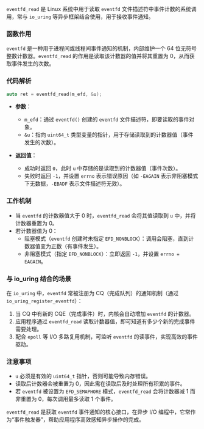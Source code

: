 `eventfd_read` 是 Linux 系统中用于读取 `eventfd` 文件描述符中事件计数的系统调用，常与 `io_uring` 等异步框架结合使用，用于接收事件通知。

### 函数作用
`eventfd` 是一种用于进程间或线程间事件通知的机制，内部维护一个 64 位无符号整数计数器。`eventfd_read` 的作用是读取该计数器的值并将其重置为 0，从而获取事件发生的次数。

### 代码解析
```c
auto ret = eventfd_read(m_efd, &u);
```

- **参数**：
  - `m_efd`：通过 `eventfd()` 创建的 `eventfd` 文件描述符，即要读取的事件对象。
  - `&u`：指向 `uint64_t` 类型变量的指针，用于存储读取到的计数器值（事件发生的次数）。

- **返回值**：
  - 成功时返回 `0`，此时 `u` 中存储的是读取到的计数器值（事件次数）。
  - 失败时返回 `-1`，并设置 `errno` 表示错误原因（如 `-EAGAIN` 表示非阻塞模式下无数据，`-EBADF` 表示文件描述符无效）。

### 工作机制
- 当 `eventfd` 的计数器值大于 0 时，`eventfd_read` 会将其值读取到 `u` 中，并将计数器重置为 0。
- 若计数器值为 0：
  - 阻塞模式（`eventfd` 创建时未指定 `EFD_NONBLOCK`）：调用会阻塞，直到计数器值变为正数（有事件发生）。
  - 非阻塞模式（指定 `EFD_NONBLOCK`）：立即返回 `-1`，并设置 `errno = EAGAIN`。

### 与 io_uring 结合的场景
在 `io_uring` 中，`eventfd` 常被注册为 CQ（完成队列）的通知机制（通过 `io_uring_register_eventfd`）：
1. 当 CQ 中有新的 CQE（完成事件）时，内核会自动增加 `eventfd` 的计数器。
2. 应用程序通过 `eventfd_read` 读取计数器值，即可知道有多少个新的完成事件需要处理。
3. 配合 `epoll` 等 I/O 多路复用机制，可监听 `eventfd` 的读事件，实现高效的事件驱动。

### 注意事项
- `u` 必须是有效的 `uint64_t` 指针，否则可能导致内存错误。
- 读取后计数器会被重置为 0，因此需在读取后及时处理所有积累的事件。
- 若 `eventfd` 被设置为 `EFD_SEMAPHORE` 模式，`eventfd_read` 会将计数器减 1 而非重置为 0，每次调用最多读取 1 个事件。

`eventfd_read` 是获取 `eventfd` 事件通知的核心接口，在异步 I/O 编程中，它常作为“事件触发器”，帮助应用程序高效感知异步操作的完成。